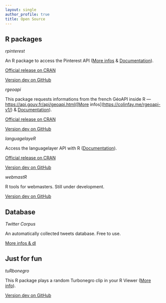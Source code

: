 ```yaml
---
layout: single
author_profile: true
title: Open Source
---
```


## R packages

_rpinterest_

An R package to access the Pinterest API ([More infos](https://colinfay.me/rpinterest-package-r/) & [Documentation](https://cran.r-project.org/web/packages/rpinterest/rpinterest.pdf)).

[Official release on CRAN](https://cran.r-project.org/web/packages/rpinterest/index.html)

[Version dev on GitHub](https://github.com/ColinFay/rpinterest)

_rgeoapi_

This package requests informations from the french GéoAPI inside R — https://api.gouv.fr/api/geoapi.html([More infos](https://colinfay.me/rgeoapi-v1/) & [Documentation](https://cran.r-project.org/web/packages/rgeoapi/rgeoapi.pdf)).

[Official release on CRAN](https://cran.r-project.org/web/packages/rgeoapi/index.html)

[Version dev on GitHub](https://github.com/ColinFay/rgeoapi)

_languagelayeR_

Access the languagelayer API with R ([Documentation](https://cran.r-project.org/web/packages/languagelayeR/languagelayeR.pdf)).

[Official release on CRAN](https://cran.r-project.org/web/packages/languagelayeR/index.html)

[Version dev on GitHub](https://github.com/ColinFay/languagelayeR)

_webmastR_

R tools for webmasters. Still under development. 

[Version dev on GitHub](https://github.com/ColinFay/webmastR)

## Database

_Twitter Corpus_

An automatically collected tweets database. Free to use. 

[More infos & dl](https://github.com/ColinFay/twitter_corpus)

## Just for fun  

_tuRbonegro_

This R package plays a random Turbonegro clip in your R Viewer ([More info](http://colinfay.me/rstats-turbonegro/)).

[Version dev on GitHub](https://github.com/ColinFay/tuRbonegro)

